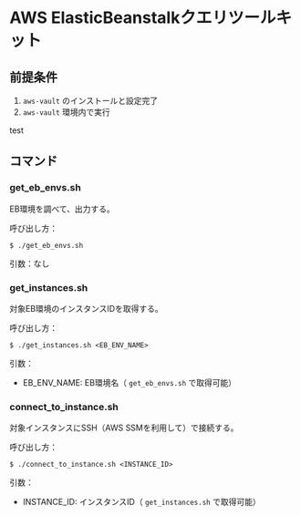 # AWS ElasticBeanstalkクエリツールキット

## 前提条件

1. `aws-vault` のインストールと設定完了
2. `aws-vault` 環境内で実行

test

## コマンド

### get_eb_envs.sh

EB環境を調べて、出力する。

呼び出し方：

```
$ ./get_eb_envs.sh
```

引数：なし

### get_instances.sh

対象EB環境のインスタンスIDを取得する。

呼び出し方：

```
$ ./get_instances.sh <EB_ENV_NAME>
```

引数：

- EB_ENV_NAME: EB環境名（ `get_eb_envs.sh` で取得可能）

### connect_to_instance.sh

対象インスタンスにSSH（AWS SSMを利用して）で接続する。

呼び出し方：

```
$ ./connect_to_instance.sh <INSTANCE_ID>
```

引数：

- INSTANCE_ID: インスタンスID（ `get_instances.sh` で取得可能）
